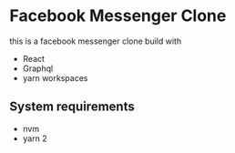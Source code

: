 # Facebook Messenger Clone

this is a facebook messenger clone build with

- React
- Graphql
- yarn workspaces

## System requirements

- nvm
- yarn 2

